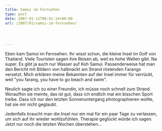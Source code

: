 ```yaml
---
title: Samui im Fernsehen
type: post
date: 2007-01-11T06:41:14+00:00
url: /2007/01/samui-im-fernsehen/




---
```

Eben kam Samui im Fernsehen. Ihr wisst schon, die kleine Insel im Golf von Thailand. Viele Touristen sagen ihre Reisen ab, weil es hohe Wellen gibt. Na super. Es gibt ja auch nur Wasser auf Koh Samui. Passenderweise hat man den Bericht mit Bildern von halbnackt am Strand röstenden Farangs versetzt. Mich erklären meine Bekannten auf der Insel immer für verrückt, weil "you farang, you have to go beach and swim".

Neulich sagte ich zu einer Freundin, ich müsse noch schnell zum Strand. Woraufhin sie meinte, das ist gut, dass ich endlich mal ein bisschen Sport treibe. Dass ich nur den letzten Sonnenuntergang photographieren wollte, hat sie mir nicht geglaubt.

Jedenfalls braucht man die Insel nur ein mal für ein paar Tage zu verlassen, um sich auf ihr wieder wohlzufühlen. Therapie geglückt würde ich sagen. Jetzt nur noch die letzten Wochen überstehen...

